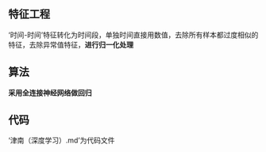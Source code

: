   ## 特征工程
  
  ‘时间-时间’特征转化为时间段，单独时间直接用数值，去除所有样本都过度相似的特征，去除异常值特征，**进行归一化处理**

  ## 算法
  
  **采用全连接神经网络做回归**
  
  ## 代码
  ‘津南（深度学习）.md’为代码文件
